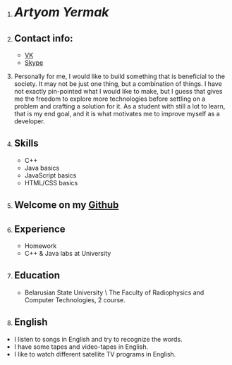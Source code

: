 1. # *Artyom Yermak*
2. ## Contact info:
     * [VK](https://vk.com/id165283018) 
     * [Skype](https://join.skype.com/invite/aDIwFBwZIsMb)
3. Personally for me, I would like to build something that is beneficial to the society. It may not be just one thing, but a combination of things. I have not exactly pin-pointed what I would like to make, but I guess that gives me the freedom to explore more technologies before settling on a problem and crafting a solution for it. As a student with still a lot to learn, that is my end goal, and it is what motivates me to improve myself as a developer.
4. ## Skills
     * C++
     * Java basics 
     * JavaScript basics
     * HTML/CSS  basics
5. ##  Welcome on my [Github](https://github.com/Artierm)
6. ##  Experience 
     * Homework 
     * C++ & Java labs at University
7. ## Education 
     * Belarusian State University \ The Faculty of Radiophysics and Computer Technologies, 2 course.

8. ##  English

*  I listen to songs in English and try to recognize the words.
* I have some tapes and video-tapes in English.
* I like to watch different satellite TV programs in English. 

